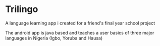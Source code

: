 # Trilingo

A language learning app i created for a friend's final year school project

The android app is java based and teaches a user basics of three major languages in Nigeria (Igbo, Yoruba and Hausa)
